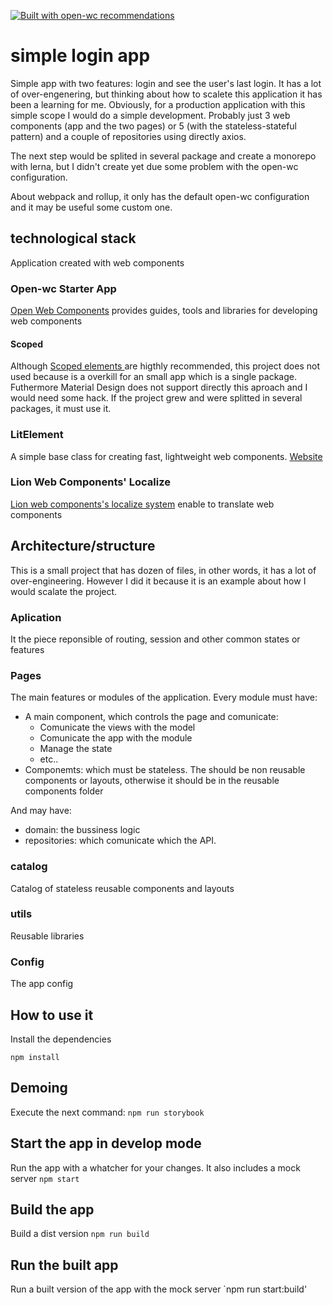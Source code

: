 [![Built with open-wc recommendations](https://img.shields.io/badge/built%20with-open--wc-blue.svg)](https://github.com/open-wc)

# simple login app
Simple app with two features: login and see the user's last login. It has a lot of over-engenering, but thinking about how to scalete this application it has been a learning for me. Obviously, for a production application with this simple scope I would do a simple development. Probably just 3 web components (app and the two pages) or 5 (with the stateless-stateful pattern) and a couple of repositories using directly axios.

The next step would be splited in several package and create a monorepo with lerna, but I didn't create yet due some problem with the open-wc configuration.

About webpack and rollup, it only has the default open-wc configuration and it may be useful some custom one.

## technological stack
Application created with web components

### Open-wc Starter App
[Open Web Components](https://open-wc.org/) provides guides, tools and libraries for developing web components

#### Scoped
Although [Scoped elements
](https://github.com/open-wc/open-wc/tree/master/packages/scoped-elements) are higthly recommended,  this project does not used because is a overkill for an small app which is a single package. Futhermore Material Design does not support directly this aproach and I would need some hack. If the project grew and were splitted in several packages, it must use it.

### LitElement

A simple base class for creating fast, lightweight web components. [Website](https://lit-element.polymer-project.org/)

### Lion Web Components' Localize 

[Lion web components's localize system](https://lion-web-components.netlify.app/?path=/docs/localize-intro--page) enable to translate web components

## Architecture/structure

This is a small project that has dozen of files, in other words, it has a lot of over-engineering. However I did it because it is an example about how I would scalate the project.

### Aplication

It the piece reponsible of routing, session and other common states or features

### Pages

The main features or modules of the application. Every module must have:

* A main component, which controls the page and comunicate:
  * Comunicate the views with the model
  * Comunicate the app with the module
  * Manage the state
  * etc..
* Componemts: which must be stateless. The should be non reusable components or layouts, otherwise it should be in the reusable components folder

And may have:
* domain: the bussiness logic
* repositories: which comunicate which the API.

### catalog

Catalog of stateless reusable components and layouts

### utils

Reusable libraries

### Config

The app config


## How to use it

Install the dependencies

`npm install`

## Demoing

Execute the next command:
`npm run storybook`

## Start the app in develop mode
Run the app with a whatcher for your changes. It also includes a mock server
`npm start`

## Build the app
Build a dist version
`npm run build`

## Run the built app
Run a built version of the app with the mock server
`npm run start:build'

